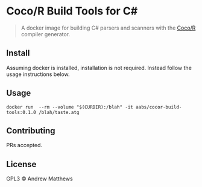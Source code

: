 # Coco/R Build Tools for C#

> A docker image for building C# parsers and scanners with the [Coco/R](http://www.ssw.uni-linz.ac.at/Coco/) compiler generator.

## Install

Assuming docker is installed, installation is not required.  Instead follow the usage instructions below.

## Usage

```
docker run  --rm --volume "$(CURDIR):/blah" -it aabs/cocor-build-tools:0.1.0 /blah/taste.atg
```

## Contributing

PRs accepted.

## License

GPL3 © Andrew Matthews
